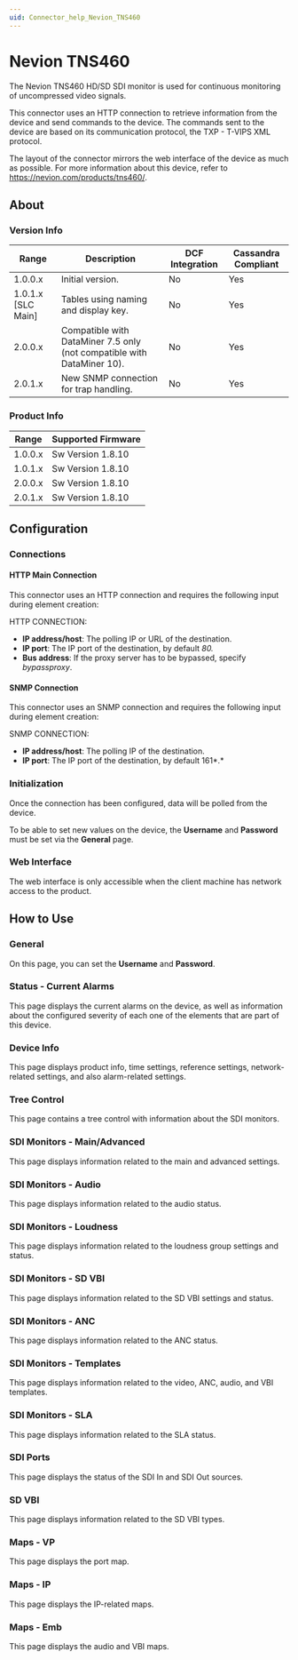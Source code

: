 ```yaml
---
uid: Connector_help_Nevion_TNS460
---
```


# Nevion TNS460

The Nevion TNS460 HD/SD SDI monitor is used for continuous monitoring of uncompressed video signals.

This connector uses an HTTP connection to retrieve information from the device and send commands to the device. The commands sent to the device are based on its communication protocol, the TXP - T-VIPS XML protocol.

The layout of the connector mirrors the web interface of the device as much as possible. For more information about this device, refer to <https://nevion.com/products/tns460/>.

## About

### Version Info

| **Range**            | **Description**                                                        | **DCF Integration** | **Cassandra Compliant** |
|----------------------|------------------------------------------------------------------------|---------------------|-------------------------|
| 1.0.0.x              | Initial version.                                                       | No                  | Yes                     |
| 1.0.1.x \[SLC Main\] | Tables using naming and display key.                                   | No                  | Yes                     |
| 2.0.0.x              | Compatible with DataMiner 7.5 only (not compatible with DataMiner 10). | No                  | Yes                     |
| 2.0.1.x              | New SNMP connection for trap handling.                                 | No                  | Yes                     |

### Product Info

| Range     | Supported Firmware     |
|-----------|------------------------|
| 1.0.0.x   | Sw Version 1.8.10      |
| 1.0.1.x   | Sw Version 1.8.10      |
| 2.0.0.x   | Sw Version 1.8.10      |
| 2.0.1.x   | Sw Version 1.8.10      |

## Configuration

### Connections

#### HTTP Main Connection

This connector uses an HTTP connection and requires the following input during element creation:

HTTP CONNECTION:

- **IP address/host**: The polling IP or URL of the destination.
- **IP port**: The IP port of the destination, by default *80.*
- **Bus address**: If the proxy server has to be bypassed, specify *bypassproxy*.

#### SNMP Connection

This connector uses an SNMP connection and requires the following input during element creation:

SNMP CONNECTION:

- **IP address/host**: The polling IP of the destination.
- **IP port**: The IP port of the destination, by default 161*.*

### Initialization

Once the connection has been configured, data will be polled from the device.

To be able to set new values on the device, the **Username** and **Password** must be set via the **General** page.

### Web Interface

The web interface is only accessible when the client machine has network access to the product.

## How to Use

### General

On this page, you can set the **Username** and **Password**.

### Status - Current Alarms

This page displays the current alarms on the device, as well as information about the configured severity of each one of the elements that are part of this device.

### Device Info

This page displays product info, time settings, reference settings, network-related settings, and also alarm-related settings.

### Tree Control

This page contains a tree control with information about the SDI monitors.

### SDI Monitors - Main/Advanced

This page displays information related to the main and advanced settings.

### SDI Monitors - Audio

This page displays information related to the audio status.

### SDI Monitors - Loudness

This page displays information related to the loudness group settings and status.

### SDI Monitors - SD VBI

This page displays information related to the SD VBI settings and status.

### SDI Monitors - ANC

This page displays information related to the ANC status.

### SDI Monitors - Templates

This page displays information related to the video, ANC, audio, and VBI templates.

### SDI Monitors - SLA

This page displays information related to the SLA status.

### SDI Ports

This page displays the status of the SDI In and SDI Out sources.

### SD VBI

This page displays information related to the SD VBI types.

### Maps - VP

This page displays the port map.

### Maps - IP

This page displays the IP-related maps.

### Maps - Emb

This page displays the audio and VBI maps.
